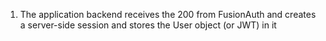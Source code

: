 1. The application backend receives the 200 from FusionAuth and creates a server-side session and stores the User object (or JWT) in it